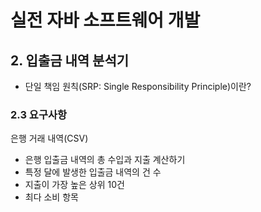 # 실전 자바 소프트웨어 개발

## 2. 입출금 내역 분석기

- 단일 책임 원칙(SRP: Single Responsibility Principle)이란?

### 2.3 요구사항

은행 거래 내역(CSV)

- 은행 입출금 내역의 총 수입과 지출 계산하기
- 특정 달에 발생한 입출금 내역의 건 수
- 지출이 가장 높은 상위 10건
- 최다 소비 항목
